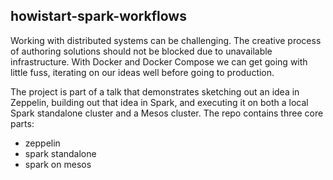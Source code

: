 howistart-spark-workflows
-------------------------

Working with distributed systems can be challenging. The creative process of authoring solutions should not be blocked due to unavailable infrastructure. With Docker and Docker Compose we can get going with little fuss, iterating on our ideas well before going to production.

The project is part of a talk that demonstrates sketching out an idea in Zeppelin, building out that idea in Spark, and executing it on both a local Spark standalone cluster and a Mesos cluster. The repo contains three core parts:

- zeppelin
- spark standalone
- spark on mesos
